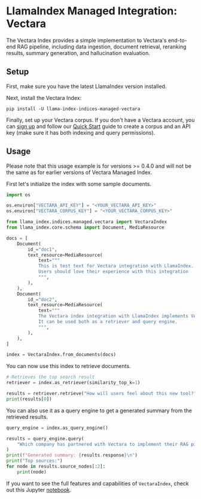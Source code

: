 # LlamaIndex Managed Integration: Vectara

The Vectara Index provides a simple implementation to Vectara's end-to-end RAG pipeline,
including data ingestion, document retrieval, reranking results, summary generation, and hallucination evaluation.

## Setup

First, make sure you have the latest LlamaIndex version installed.

Next, install the Vectara Index:

```
pip install -U llama-index-indices-managed-vectara
```

Finally, set up your Vectara corpus. If you don't have a Vectara account, you can [sign up](https://vectara.com/integrations/llamaindex) and follow our [Quick Start](https://docs.vectara.com/docs/quickstart) guide to create a corpus and an API key (make sure it has both indexing and query permissions).

## Usage

Please note that this usage example is for versions >= 0.4.0 and will not be the same as for earlier versions of Vectara Managed Index.

First let's initialize the index with some sample documents.

```python
import os

os.environ["VECTARA_API_KEY"] = "<YOUR_VECTARA_API_KEY>"
os.environ["VECTARA_CORPUS_KEY"] = "<YOUR_VECTARA_CORPUS_KEY>"

from llama_index.indices.managed.vectara import VectaraIndex
from llama_index.core.schema import Document, MediaResource

docs = [
    Document(
        id_="doc1",
        text_resource=MediaResource(
            text="""
            This is test text for Vectara integration with LlamaIndex.
            Users should love their experience with this integration
            """,
        ),
    ),
    Document(
        id_="doc2",
        text_resource=MediaResource(
            text="""
            The Vectara index integration with LlamaIndex implements Vectara's RAG pipeline.
            It can be used both as a retriever and query engine.
            """,
        ),
    ),
]

index = VectaraIndex.from_documents(docs)
```

You can now use this index to retrieve documents.

```python
# Retrieves the top search result
retriever = index.as_retriever(similarity_top_k=1)

results = retriever.retrieve("How will users feel about this new tool?")
print(results[0])
```

You can also use it as a query engine to get a generated summary from the retrieved results.

```python
query_engine = index.as_query_engine()

results = query_engine.query(
    "Which company has partnered with Vectara to implement their RAG pipeline as an index?"
)
print(f"Generated summary: {results.response}\n")
print("Top sources:")
for node in results.source_nodes[:2]:
    print(node)
```

If you want to see the full features and capabilities of `VectaraIndex`, check out this Jupyter [notebook](https://github.com/vectara/example-notebooks/blob/main/notebooks/using-vectara-with-llamaindex.ipynb).

